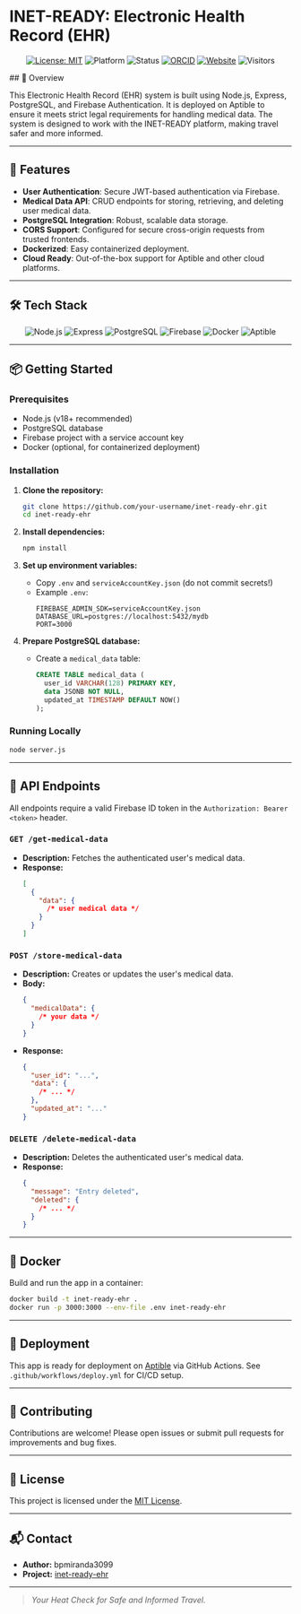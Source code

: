 # INET-READY: Electronic Health Record (EHR)

<div align="center">

[![License: MIT](https://img.shields.io/badge/License-MIT-blue.svg)](https://opensource.org/licenses/MIT)
![Platform](https://img.shields.io/badge/platform-Web-brightgreen)
![Status](https://img.shields.io/badge/status-Active-success)
[![ORCID](https://img.shields.io/badge/ORCID-0009--0008--4716--7429-green.svg)](https://orcid.org/0009-0008-4716-7429)
[![Website](https://img.shields.io/website?url=https%3A%2F%2Finet-ready-v2.vercel.app&up_message=live&down_message=offline&timeout=1000&label=Website&color=purple)](https://inet-ready-v2.vercel.app)
![Visitors](https://visitor-badge.laobi.icu/badge?page_id=bpmiranda3099.inet-ready-ehr)

</div>
## 📝 Overview

This Electronic Health Record (EHR) system is built using Node.js, Express, PostgreSQL, and Firebase Authentication. It is deployed on Aptible to ensure it meets strict legal requirements for handling medical data. The system is designed to work with the INET-READY platform, making travel safer and more informed.

---

## 🚀 Features

- **User Authentication**: Secure JWT-based authentication via Firebase.
- **Medical Data API**: CRUD endpoints for storing, retrieving, and deleting user medical data.
- **PostgreSQL Integration**: Robust, scalable data storage.
- **CORS Support**: Configured for secure cross-origin requests from trusted frontends.
- **Dockerized**: Easy containerized deployment.
- **Cloud Ready**: Out-of-the-box support for Aptible and other cloud platforms.

---

## 🛠️ Tech Stack

<p align="center">
  <img src="https://img.shields.io/badge/Node.js-339933?logo=node.js&logoColor=white&style=for-the-badge" alt="Node.js"/>
  <img src="https://img.shields.io/badge/Express-000000?logo=express&logoColor=white&style=for-the-badge" alt="Express"/>
  <img src="https://img.shields.io/badge/PostgreSQL-4169E1?logo=postgresql&logoColor=white&style=for-the-badge" alt="PostgreSQL"/>
  <img src="https://img.shields.io/badge/Firebase-FFCA28?logo=firebase&logoColor=white&style=for-the-badge" alt="Firebase"/>
  <img src="https://img.shields.io/badge/Docker-2496ED?logo=docker&logoColor=white&style=for-the-badge" alt="Docker"/>
  <img src="https://img.shields.io/badge/Aptible-2B2B2B?logo=aptible&logoColor=white&style=for-the-badge" alt="Aptible"/>
</p>

---

## 📦 Getting Started

### Prerequisites

- Node.js (v18+ recommended)
- PostgreSQL database
- Firebase project with a service account key
- Docker (optional, for containerized deployment)

### Installation

1. **Clone the repository:**
   ```sh
   git clone https://github.com/your-username/inet-ready-ehr.git
   cd inet-ready-ehr
   ```
2. **Install dependencies:**
   ```sh
   npm install
   ```
3. **Set up environment variables:**

   - Copy `.env` and `serviceAccountKey.json` (do not commit secrets!)
   - Example `.env`:
     ```env
     FIREBASE_ADMIN_SDK=serviceAccountKey.json
     DATABASE_URL=postgres://localhost:5432/mydb
     PORT=3000
     ```

4. **Prepare PostgreSQL database:**
   - Create a `medical_data` table:
     ```sql
     CREATE TABLE medical_data (
       user_id VARCHAR(128) PRIMARY KEY,
       data JSONB NOT NULL,
       updated_at TIMESTAMP DEFAULT NOW()
     );
     ```

### Running Locally

```sh
node server.js
```

---

## 🧪 API Endpoints

All endpoints require a valid Firebase ID token in the `Authorization: Bearer <token>` header.

### `GET /get-medical-data`

- **Description:** Fetches the authenticated user's medical data.
- **Response:**
  ```json
  [
    {
      "data": {
        /* user medical data */
      }
    }
  ]
  ```

### `POST /store-medical-data`

- **Description:** Creates or updates the user's medical data.
- **Body:**
  ```json
  {
    "medicalData": {
      /* your data */
    }
  }
  ```
- **Response:**
  ```json
  {
    "user_id": "...",
    "data": {
      /* ... */
    },
    "updated_at": "..."
  }
  ```

### `DELETE /delete-medical-data`

- **Description:** Deletes the authenticated user's medical data.
- **Response:**
  ```json
  {
    "message": "Entry deleted",
    "deleted": {
      /* ... */
    }
  }
  ```

---

## 🐳 Docker

Build and run the app in a container:

```sh
docker build -t inet-ready-ehr .
docker run -p 3000:3000 --env-file .env inet-ready-ehr
```

---

## 🚀 Deployment

This app is ready for deployment on [Aptible](https://www.aptible.com/) via GitHub Actions. See `.github/workflows/deploy.yml` for CI/CD setup.

---

## 🤝 Contributing

Contributions are welcome! Please open issues or submit pull requests for improvements and bug fixes.

---

## 📄 License

This project is licensed under the [MIT License](LICENSE).

---

## 📬 Contact

- **Author:** bpmiranda3099
- **Project:** [inet-ready-ehr](https://github.com/your-username/inet-ready-ehr)

---

> _Your Heat Check for Safe and Informed Travel._
